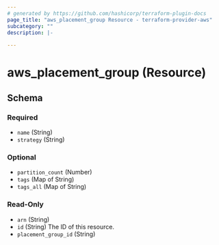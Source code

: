 ```yaml
---
# generated by https://github.com/hashicorp/terraform-plugin-docs
page_title: "aws_placement_group Resource - terraform-provider-aws"
subcategory: ""
description: |-
  
---
```


# aws_placement_group (Resource)





<!-- schema generated by tfplugindocs -->
## Schema

### Required

- `name` (String)
- `strategy` (String)

### Optional

- `partition_count` (Number)
- `tags` (Map of String)
- `tags_all` (Map of String)

### Read-Only

- `arn` (String)
- `id` (String) The ID of this resource.
- `placement_group_id` (String)
